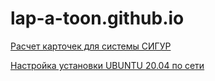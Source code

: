 # lap-a-toon.github.io

[Расчет карточек для системы СИГУР](./Rasschet-kartochek-dlya-tuniketa-SATURN-TEC)

[Настройка установки UBUNTU 20.04 по сети](./PXE-installation-UBUNTU)
